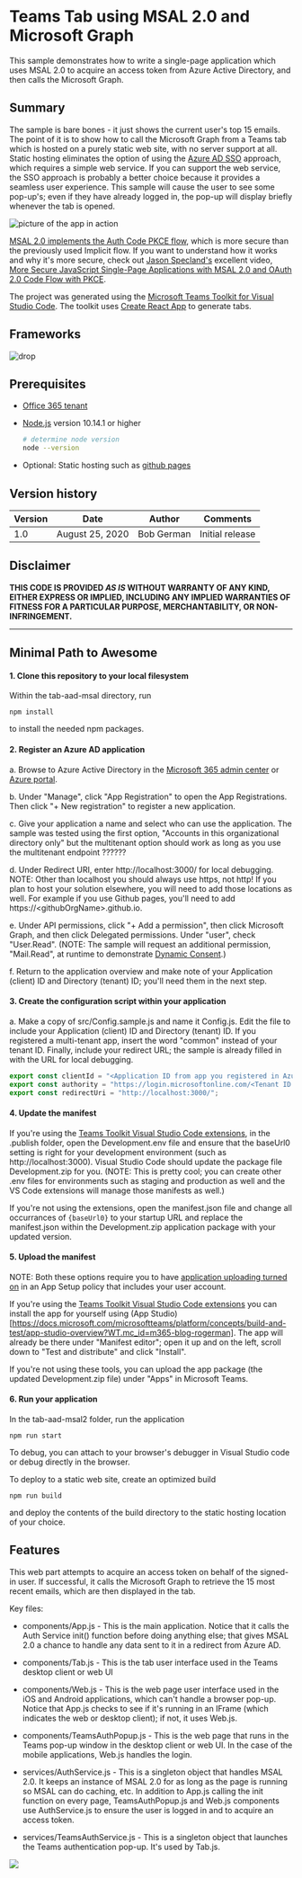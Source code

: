 # Teams Tab using MSAL 2.0 and Microsoft Graph

This sample demonstrates how to write a single-page application which uses MSAL 2.0 to acquire an access token from Azure Active Directory, and then calls the Microsoft Graph. 

## Summary

The sample is bare bones - it just shows the current user's top 15 emails. The point of it is to show how to call the Microsoft Graph from a Teams tab which is hosted on a purely static web site, with no server support at all. Static hosting eliminates the option of using the [Azure AD SSO](https://docs.microsoft.com/microsoftteams/platform/tabs/how-to/authentication/auth-aad-sso?WT.mc_id=m365-blog-rogerman) approach, which requires a simple web service. If you can support the web service, the SSO approach is probably a better choice because it provides a seamless user experience. This sample will cause the user to see some pop-up's; even if they have already logged in, the pop-up will display briefly whenever the tab is opened.

![picture of the app in action](docs/images/tab-aad-msal2-composite.png)

[MSAL 2.0 implements the Auth Code PKCE flow](https://developer.microsoft.com/en-us/microsoft-365/blogs/msal-js-2-0-supports-authorization-code-flow-is-now-generally-available/), which is more secure than the previously used Implicit flow. If you want to understand how it works and why it's more secure, check out [Jason Specland's](https://twitter.com/jayspec/) excellent video, [More Secure JavaScript Single-Page Applications with MSAL 2.0 and OAuth 2.0 Code Flow with PKCE](https://www.youtube.com/watch?v=YxAwGAnmNqQ).

The project was generated using the [Microsoft Teams Toolkit for Visual Studio Code](https://developer.microsoft.com/office/blogs/building-teams-apps-with-visual-studio-and-visual-studio-code-extensions/?WT.mc_id=m365-blog-rogerman). The toolkit uses [Create React App](https://reactjs.org/docs/create-a-new-react-app.html#create-react-app) to generate tabs.

## Frameworks

![drop](https://img.shields.io/badge/React-16.13-green.svg)

## Prerequisites

* [Office 365 tenant](https://dev.office.com/sharepoint/docs/spfx/set-up-your-development-environment)
* [Node.js](https://nodejs.org) version 10.14.1 or higher

    ```bash
    # determine node version
    node --version
    ```
* Optional: Static hosting such as [github pages](https://pages.github.com/)

## Version history

Version|Date|Author|Comments
-------|----|----|--------
1.0|August 25, 2020|Bob German|Initial release

## Disclaimer

**THIS CODE IS PROVIDED *AS IS* WITHOUT WARRANTY OF ANY KIND, EITHER EXPRESS OR IMPLIED, INCLUDING ANY IMPLIED WARRANTIES OF FITNESS FOR A PARTICULAR PURPOSE, MERCHANTABILITY, OR NON-INFRINGEMENT.**

---

## Minimal Path to Awesome

#### 1. Clone this repository to your local filesystem

Within the tab-aad-msal directory, run

~~~shell
npm install
~~~

to install the needed npm packages.

#### 2. Register an Azure AD application

a. Browse to Azure Active Directory in the [Microsoft 365 admin center](https://portal.office.com/AdminPortal/Home) or [Azure portal](https://portal.azure.com/).

b. Under "Manage", click "App Registration" to open the App Registrations. Then click "+ New registration" to register a new application.

c. Give your application a name and select who can use the application. The sample was tested using the first option, "Accounts in this organizational directory only" but the multitenant option should work as long as you use the multitenant endpoint ??????

d. Under Redirect URI, enter http://localhost:3000/ for local debugging. NOTE: Other than localhost you should always use https, not http! If you plan to host your solution elsewhere, you will need to add those locations as well. For example if you use Github pages, you'll need to add https://&lt;githubOrgName&gt;.github.io.

e. Under API permissions, click "+ Add a permission", then click Microsoft Graph, and then click Delegated permissions. Under "user", check "User.Read". (NOTE: The sample will request an additional permission, "Mail.Read", at runtime to demonstrate [Dynamic Consent](https://docs.microsoft.com/azure/active-directory/develop/application-consent-experience?WT.mc_id=m365-blog-rogerman).)

f. Return to the application overview and make note of your Application (client) ID and Directory (tenant) ID; you'll need them in the next step.

#### 3. Create the configuration script within your application

a. Make a copy of src/Config.sample.js and name it Config.js. Edit the file to include your Application (client) ID and Directory (tenant) ID. If you registered a multi-tenant app, insert the word "common" instead of your tenant ID. Finally, include your redirect URL; the sample is already filled in with the URL for local debugging.

~~~Javascript
export const clientId = "<Application ID from app you registered in Azure portal>";
export const authority = "https://login.microsoftonline.com/<Tenant ID from app you registered in Azure portal>";
export const redirectUri = "http://localhost:3000/";
~~~

#### 4. Update the manifest

If you're using the [Teams Toolkit Visual Studio Code extensions](https://marketplace.visualstudio.com/items?itemName=TeamsDevApp.ms-teams-vscode-extension&WT.mc_id=m365-blog-rogerman), in the .publish folder, open the Development.env file and ensure that the baseUrl0 setting is right for your development environment (such as http://localhost:3000). Visual Studio Code should update the package file Development.zip for you.
(NOTE: This is pretty cool; you can create other .env files for environments such as staging and production as well and the VS Code extensions will manage those manifests as well.)

If you're not using the extensions, open the manifest.json file and change all occurrances of `{baseUrl0}` to your startup URL and replace the manifest.json within the Development.zip application package with your updated version.

#### 5. Upload the manifest

NOTE: Both these options require you to have [application uploading turned on](https://docs.microsoft.com/microsoftteams/upload-custom-apps?WT.mc_id=m365-blog-rogerman#allow-trusted-users-to-upload-custom-apps) in an App Setup policy that includes your user account.

If you're using the [Teams Toolkit Visual Studio Code extensions](https://marketplace.visualstudio.com/items?itemName=TeamsDevApp.ms-teams-vscode-extension&WT.mc_id=m365-blog-rogerman) you can install the app for yourself using (App Studio)[https://docs.microsoft.com/microsoftteams/platform/concepts/build-and-test/app-studio-overview?WT.mc_id=m365-blog-rogerman]. The app will already be there under "Manifest editor"; open it up and on the left, scroll down to "Test and distribute" and click "Install".

If you're not using these tools, you can upload the app package (the updated Development.zip file) under "Apps" in Microsoft Teams.

#### 6. Run your application

In the tab-aad-msal2 folder, run the application

~~~shell
npm run start
~~~

To debug, you can attach to your browser's debugger in Visual Studio code or debug directly in the browser.

To deploy to a static web site, create an optimized build

~~~shell
npm run build
~~~

and deploy the contents of the build directory to the static hosting location of your choice.

## Features

This web part attempts to acquire an access token on behalf of the signed-in user. If successful, it calls the Microsoft Graph to retrieve the 15 most recent emails, which are then displayed in the tab.

Key files:

* components/App.js - This is the main application. Notice that it calls the Auth Service init() function before doing anything else; that gives MSAL 2.0 a chance to handle any data sent to it in a redirect from Azure AD.

* components/Tab.js - This is the tab user interface used in the Teams desktop client or web UI

* components/Web.js - This is the web page user interface used in the iOS and Android applications, which can't handle a browser pop-up. Notice that App.js checks to see if it's running in an IFrame (which indicates the web or desktop client); if not, it uses Web.js.

* components/TeamsAuthPopup.js - This is the web page that runs in the Teams pop-up window in the desktop client or web UI. In the case of the mobile applications, Web.js handles the login.

* services/AuthService.js - This is a singleton object that handles MSAL 2.0. It keeps an instance of MSAL 2.0 for as long as the page is running so MSAL can do caching, etc. In addition to App.js calling the init function on every page, TeamsAuthPopup.js and Web.js components use AuthService.js to ensure the user is logged in and to acquire an access token.

 * services/TeamsAuthService.js - This is a singleton object that launches the Teams authentication pop-up. It's used by Tab.js.

<img src="https://m365-visitor-stats.azurewebsites.net/teams-dev-samples/samples/tab-aad-msal2" />
